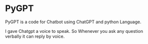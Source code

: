# PyGPT
PyGPT is a code for Chatbot using ChatGPT and python Language.

I gave Chatgpt a voice to speak. So Whenever you ask any question verbally it can reply by voice.
